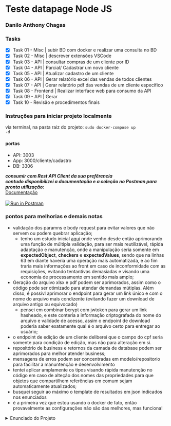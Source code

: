 # Teste datapage Node JS

### Danilo Anthony Chagas

### Tasks
- [x] Task 01 - Misc | subir BD com docker e realizar uma consulta no BD
- [x] Task 02 - Misc | descrever extensões VSCode
- [x] Task 03 - API | consultar compras de um cliente por ID
- [x] Task 04 - API | Parcial/ Cadastrar um novo cliente
- [x] Task 05 - API | Atualizar cadastro de um cliente
- [x] Task 06 - API | Gerar relatório excel das vendas de todos clientes
- [x] Task 07 - API | Gerar relatório pdf das vendas de um cliente específico
- [x] Task 08 - Frontend | Realizar interface web para consumo da API
- [x] Task 09 - API | Gerar
- [x] Task 10 - Revisão e procedimentos finais

### Instruções para iniciar projeto localmente
via terminal, na pasta raiz do projeto:
<code>sudo docker-compose up -d</code>

#### portas
- API:   3003
- App:   3000/cliente/cadastro
- DB:    3306

***consumir com Rest API Client da sua prefêrencia***</br>
***contudo disponibilizei a documentação e a coleção no Postman para pronta utilização:***</br>
[Documentação](https://documenter.getpostman.com/view/16227218/UVC3kTne)
</br></br>
[![Run in Postman](https://run.pstmn.io/button.svg)](https://app.getpostman.com/run-collection/16227218-55c0675a-661a-4cda-aabb-b8dbb4740c1e?action=collection%2Ffork&collection-url=entityId%3D16227218-55c0675a-661a-4cda-aabb-b8dbb4740c1e%26entityType%3Dcollection%26workspaceId%3D68ac0672-2bf2-40f8-a03e-c77bc6f362eb)

### pontos para melhorias e demais notas
- validação dos paramns e body request para evitar valores que não servem ou podem quebrar aplicação;
    - tenho um estudo inicial [aqui](https://github.com/future4code/Danilo-Chagas/blob/834f5ceb4af16bf4871acabc440f05e9eabf1e71/semana18/projeto_BackEnd_LabeCommerce/src/endpoint/validation/validationCreateUser.ts) onde venho desde então aprimorando uma função de múltipla validação, para ser mais reutilizável, rápida adaptação e manutenção, onde a manipulação seria somente em **expectedObject**, **checkers** e **expectedValues**, sendo que na linhas 63 em diante haveria uma operação mais automatizada, e ao fim traria mais informações ao front em caso de inconformidade com as requisições, evitando tentantivas demasiadas e visando uma economia de processamento em sentido mais amplo; 
- Geração do arquivo xlsx e pdf podem ser aprimorados, assim como o código pode ser otimizado para atendar demandas mútiplas. Além disso, é possívl aprimorar o endpoint para gerar um link único e com o nome do arquivo mais condizente (evitando fazer um download de arquivo antigo ou equivocado)
    - pensei em combinar bcrypt com jwtoken para gerar um link hasheado, e este conteria a informação criptografada do nome do arquivo e validade de acesso, assim o endpoint de download poderia saber exatamente qual é o arquivo certo para entregar ao usuário;
- o endpoint de edição de um cliente deliberei que o campo do cpf seria somente para condição de edição, mas não para alteração em si.
- repositório de business e retornos da camada de database podem ser aprimorados para melhor atender business;
- mensagens de erros podem ser concentradas em modelo/repositorio para facilitar a manuntenção e desenvolvimento
- tentei aplicar amplamente os tipos visando rápida manutenção no código em caso de alteção dos nomes das propriedades para que objetos que compartilhem referências em comum sejam automaticamente atualizados;
- busquei seguir ao máximo o template de resultados em json indicados nos enunciados
- é a primeira vez que estou usando o docker de fato, então provavelmente as configurações não são das melhores, mas funciona!

<details>
<summary>Enunciado do Projeto</summary>
# Teste datapage Node JS

Olá caro desenvolvedor, nesse teste analisaremos seu conhecimento geral e inclusive velocidade de desenvolvimento. Abaixo explicaremos tudo o que será necessário.

## Instruções

Você deve desenvolver uma API e uma parte FrontEnd, utilizando Node.JS.

A escolha das bibliotecas, banco de dados, arquitetura, etc, fica a seu critério.

O código precisa rodar em macOS ou Ubuntu (preferencialmente como container Docker).

Altere o arquivo README explicando o que é preciso para rodar sua aplicação. (No final)

## Padrão

- Os locais que estiverem '???' estão aguardando você completar o comando para o sucesso do mesmo.

- Para as evidências, salvar no arquivo **evidencias.doc** (na raiz), ou semelhante, e colocar o número da atividade e os prints e informações necessárias, enviando todas em um único arquivo.

## O que será analisado

- As evidências (prints) quando atividade não gerar código e o próprio código.

- Reutilização / duplicação de código / Padrão SNORT .

- A qualidade e organização do código.

- O tempo entre o inicio da atividade e o envio para o git.

- Quantidade de acertos - Quantidade de bugs.

## Cenário

Nosso cliente tem um sistema de vendas muito básico.
Contém apenas 3 tabelas, clientes, vendas e vendas_itens. Ele nos solicitou algumas apis e um cadastro de cliente via browser.

Api para consultar dados dos clientes com suas vendas, exportando para excel e pdf e caso necessário atualizar.

E um cadastro web para criar novos clientes.

Vamos separar isto em **Atividades**.

## Instalação

- Baixar este repositório via git clone

`git clone ???`

- Após o clone, entrar na pasta e ligar o docker-compose

`docker-compose up`

## Atividades

- Não é necessário retornar o json exatamente como sugerido nos exemplos esta é apenas uma sugestão para organização / padrão.

- [Atividade 1](/atividades/atividade1.md)
- [Atividade 2](/atividades/atividade2.md)
- [Atividade 3](/atividades/atividade3.md)
- [Atividade 4](/atividades/atividade4.md)
- [Atividade 5](/atividades/atividade5.md)
- [Atividade 6](/atividades/atividade6.md)
- [Atividade 7](/atividades/atividade7.md)
- [Atividade 8](/atividades/atividade8.md)
- [Atividade 9](/atividades/atividade9.md)
- [Atividade 10](/atividades/atividade10.md)

# Parabéns

Obrigado por participar do nosso processo seletivo.
Favor entrar em contato com o responsável pelo processo seletivo.

Equipe Datapage

## Entrega

Para iniciar o teste, faça o clone, suba o projeto em seu próprio github e nos envie o link.
</details>